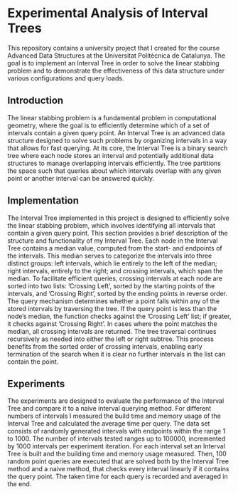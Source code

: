 # Experimental Analysis of Interval Trees

This repository contains a university project that I created for the course Advanced Data Structures at the Universitat Politècnica de Catalunya. The goal is to implement an Interval Tree in order to solve the linear stabbing problem and to demonstrate the effectiveness of this data structure under various configurations and query loads.

## Introduction
The linear stabbing problem is a fundamental problem in computational geometry, where the goal is to efficiently determine which of a set of intervals contain a given query point. An Interval Tree is an advanced data structure designed to solve such problems by organizing intervals in a way that allows for fast querying. At its core, the Interval Tree is a binary search tree where each node stores an interval and potentially additional data structures to manage overlapping intervals efficiently. The tree partitions the space such that queries about which intervals overlap with any given point or another interval can be answered quickly.

## Implementation
The Interval Tree implemented in this project is designed to efficiently solve the linear stabbing problem, which involves identifying all intervals that contain a given query point. This section provides a brief description of the structure and functionality of my Interval Tree.
Each node in the Interval Tree contains a median value, computed from the start- and endpoints of the intervals. This median serves to categorize the intervals into three distinct groups: left intervals, which lie entirely to the left of the median; right intervals, entirely to the right; and crossing intervals, which span the median. To facilitate efficient queries, crossing intervals at each node are sorted into two lists: ’Crossing Left’, sorted by the starting points of the intervals, and ’Crossing Right’, sorted by the ending points in reverse order.
The query mechanism determines whether a point falls within any of the stored intervals by traversing the tree. If the query point is less than the node’s median, the function checks against the ’Crossing Left’ list; if greater, it checks against ’Crossing Right’. In cases where the point matches the median, all crossing intervals are returned. The tree traversal continues recursively as needed into either the left or right subtree. This process benefits from the sorted order of crossing intervals, enabling early termination of the search when it is clear no further intervals in the list can contain the point.

## Experiments
The experiments are designed to evaluate the performance of the Interval Tree and compare it to a naive interval querying method. For different numbers of intervals I measured the build time and memory usage of the Interval Tree and calculated the average time per query.
The data set consists of randomly generated intervals with endpoints within the range 1 to 1000. The number of intervals tested ranges up to 100000, incremented by 1000 intervals per experiment iteration. For each interval set an Interval Tree is built and the building time and memory usage measured. Then, 100 random point queries are executed that are solved both by the Interval Tree method and a naive method, that checks every interval linearly if it contains the query point. The taken time for each query is recorded and averaged in the end.
